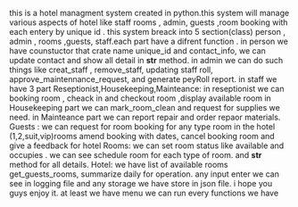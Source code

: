this is a hotel managment system created in python.this system will manage various aspects of hotel like staff 
rooms , admin, guests ,room booking with each entery by unique id .
this system breack into 5 section(class) person , admin , rooms ,guests, staff.each part have a difrent function .
in person we have counstuctor that crate name unique_id and contact_info,
we can update contact and show all detail in __str__ method.
in admin we can do such things like creat_staff , remove_staff, updating staff roll, approve_maintennance_request,
and generate peyRoll report.
in staff we have 3 part Reseptionist,Housekeeping,Mainteance:
in reseptionist we can booking room , cheack in and checkout room ,display available room
in Housekeeping part we can mark_room_clean and request for supplies we need.
in Mainteance part we can report repair and order repaor materials.
Guests :
we can request for room booking for any type room in the hotel (1,2,suit,vip)rooms
amend booking with dates,
cancel booking room
and give a feedback for hotel
Rooms:
we can set room status like available and occupies .
we can see schedule room for each type of room.
and __str__ method for all details.
Hotel:
we have list of available rooms
get_guests_rooms,
summarize daily for operation.
any input enter we can see in logging file and any storage we have store in json file.
i hope you guys enjoy it.
at least we have menu we can run every functions we have
